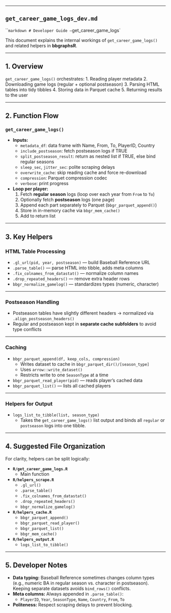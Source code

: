 ------------------------------------------------------------------------

## **`get_career_game_logs_dev.md`**

\`\``markdown # Developer Guide —`get_career_game_logs\`

This document explains the internal workings of `get_career_game_logs()` and related helpers in **bbgraphsR**.

------------------------------------------------------------------------

## 1. Overview

`get_career_game_logs()` orchestrates: 1. Reading player metadata 2. Downloading game logs (regular + optional postseason) 3. Parsing HTML tables into tidy tibbles 4. Storing data in Parquet cache 5. Returning results to the user

------------------------------------------------------------------------

## 2. Function Flow

### `get_career_game_logs()`

-   **Inputs:**
    -   `metadata_df`: data frame with Name, From, To, PlayerID, Country
    -   `include_postseason`: fetch postseason logs if TRUE
    -   `split_postseason_result`: return as nested list if TRUE, else bind regular seasons
    -   `sleep_sec`, `jitter_sec`: polite scraping delays
    -   `overwrite_cache`: skip reading cache and force re-download
    -   `compression`: Parquet compression codec
    -   `verbose`: print progress
-   **Loop per player:**
    1.  Fetch **regular season** logs (loop over each year from `From` to `To`)
    2.  Optionally fetch **postseason** logs (one page)
    3.  Append each part separately to Parquet (`bbgr_parquet_append()`)
    4.  Store in in-memory cache via `bbgr_mem_cache()`
    5.  Add to return list

------------------------------------------------------------------------

## 3. Key Helpers

### HTML Table Processing

-   `.gl_url(pid, year, postseason)` — build Baseball Reference URL
-   `.parse_table()` — parse HTML into tibble, adds meta columns
-   `.fix_colnames_from_datastat()` — normalize column names
-   `.drop_repeated_headers()` — remove extra header rows
-   `bbgr_normalize_gamelog()` — standardizes types (numeric, character)

------------------------------------------------------------------------

### Postseason Handling

-   Postseason tables have slightly different headers → normalized via `.align_postseason_headers()`
-   Regular and postseason kept in **separate cache subfolders** to avoid type conflicts

------------------------------------------------------------------------

### Caching

-   `bbgr_parquet_append(df, keep_cols, compression)`
    -   Writes dataset to cache in `bbgr_parquet_dir()/[season_type]`
    -   Uses `arrow::write_dataset()`
    -   Restricts write to one `SeasonType` at a time
-   `bbgr_parquet_read_player(pid)` — reads player’s cached data
-   `bbgr_parquet_list()` — lists all cached players

------------------------------------------------------------------------

### Helpers for Output

-   `logs_list_to_tibble(list, season_type)`
    -   Takes the `get_career_game_logs()` list output and binds all `regular` or `postseason` logs into one tibble.

------------------------------------------------------------------------

## 4. Suggested File Organization

For clarity, helpers can be split logically:

-   **`R/get_career_game_logs.R`**
    -   Main function
-   **`R/helpers_scrape.R`**
    -   `.gl_url()`
    -   `.parse_table()`
    -   `.fix_colnames_from_datastat()`
    -   `.drop_repeated_headers()`
    -   `bbgr_normalize_gamelog()`
-   **`R/helpers_cache.R`**
    -   `bbgr_parquet_append()`
    -   `bbgr_parquet_read_player()`
    -   `bbgr_parquet_list()`
    -   `bbgr_mem_cache()`
-   **`R/helpers_output.R`**
    -   `logs_list_to_tibble()`

------------------------------------------------------------------------

## 5. Developer Notes

-   **Data typing:** Baseball Reference sometimes changes column types (e.g., numeric BA in regular season vs. character in postseason). Keeping separate datasets avoids `bind_rows()` conflicts.
-   **Meta columns:** Always appended in `.parse_table()`:
    -   `PlayerID`, `Year`, `SeasonType`, `Name`, `Country`, `From`, `To`
-   **Politeness:** Respect scraping delays to prevent blocking.

